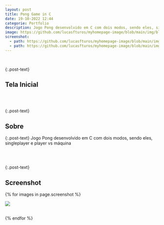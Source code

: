 ```yaml
---
layout: post
title: Pong Game in C
date: 19-10-2022 12:44
categorie: Portfolio
description: Jogo Pong desenvolvido em C com dois modos, sendo eles, singleplayer e player vs máquina
image: https://github.com/lucasfturos/myhomepage-image/blob/main/img/blog/Portfolio/PongGameInC/tela do pong.png?raw=true
screenshot:
  - path: https://github.com/lucasfturos/myhomepage-image/blob/main/img/blog/Portfolio/PongGameInC/PongSinglePlayer.png?raw=true
  - path: https://github.com/lucasfturos/myhomepage-image/blob/main/img/blog/Portfolio/PongGameInC/PongPcVsPlayer.png?raw=true
---
```


<div class="post-line"></div>
<br />

{:.post-text}

## Tela Inicial

<div class="text-center">
  <img
    src="{{ page.image }}"
    class="rounded post-img modal-trigger"
    alt=""
  />
</div>
<br />
<div class="post-line"></div>
<br />

{:.post-text}

## Sobre

{:.post-text}
Jogo Pong desenvolvido em C com dois modos, sendo eles, singleplayer e player vs máquina

<br />
<div class="post-line"></div>
<br />

{:.post-text}

## Screenshot

{% for images in page.screenshot %}

<div class="text-center">
  <img
    src="{{ images.path }}"
    class="rounded post-img modal-trigger"
  />
</div>
<br />

{% endfor %}

<div class="modal-img" id="modal-img">
  <span class="close"><ion-icon name="close-outline"></ion-icon></span>
  <img class="rounded post-img modal-content" id="img-content" />
  <div id="caption"></div>
</div>
